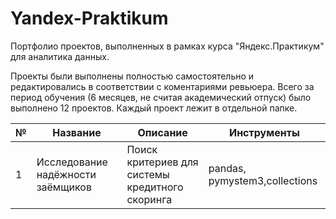 # Yandex-Praktikum
Портфолио проектов, выполненных в рамках курса "Яндекс.Практикум" для аналитика данных.

Проекты были выполнены полностью самостоятельно и редактировались в соответствии с коментариями ревьюера. Всего за период обучения (6 месяцев, не считая академический отпуск) было выполнено 12 проектов. Каждый проект лежит в отдельной папке.

№ | Название | Описание | Инструменты
--|----------|----------|------------
1| Исследование надёжности заёмщиков | Поиск критериев для системы кредитного скоринга | pandas, pymystem3,collections
